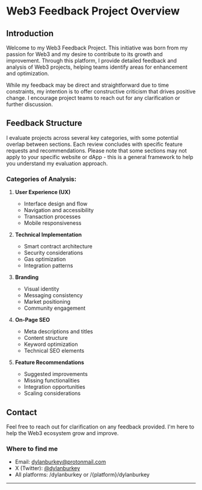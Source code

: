 # Web3 Feedback Project Overview

## Introduction
Welcome to my Web3 Feedback Project. This initiative was born from my passion for Web3 and my desire to contribute to its growth and improvement. Through this platform, I provide detailed feedback and analysis of Web3 projects, helping teams identify areas for enhancement and optimization.

While my feedback may be direct and straightforward due to time constraints, my intention is to offer constructive criticism that drives positive change. I encourage project teams to reach out for any clarification or further discussion.

## Feedback Structure

I evaluate projects across several key categories, with some potential overlap between sections. Each review concludes with specific feature requests and recommendations. Please note that some sections may not apply to your specific website or dApp - this is a general framework to help you understand my evaluation approach.

### Categories of Analysis:

1. **User Experience (UX)**
   - Interface design and flow
   - Navigation and accessibility
   - Transaction processes
   - Mobile responsiveness

2. **Technical Implementation**
   - Smart contract architecture
   - Security considerations
   - Gas optimization
   - Integration patterns

3. **Branding**
   - Visual identity
   - Messaging consistency
   - Market positioning
   - Community engagement

4. **On-Page SEO**
   - Meta descriptions and titles
   - Content structure
   - Keyword optimization
   - Technical SEO elements

5. **Feature Recommendations**
   - Suggested improvements
   - Missing functionalities
   - Integration opportunities
   - Scaling considerations

## Contact

Feel free to reach out for clarification on any feedback provided. I'm here to help the Web3 ecosystem grow and improve.

### Where to find me
- Email: dylanburkey@protonmail.com
- X (Twitter): [@dylanburkey](https://twitter.com/dylanburkey)
- All platforms: /dylanburkey or /{platform}/dylanburkey

--- 
